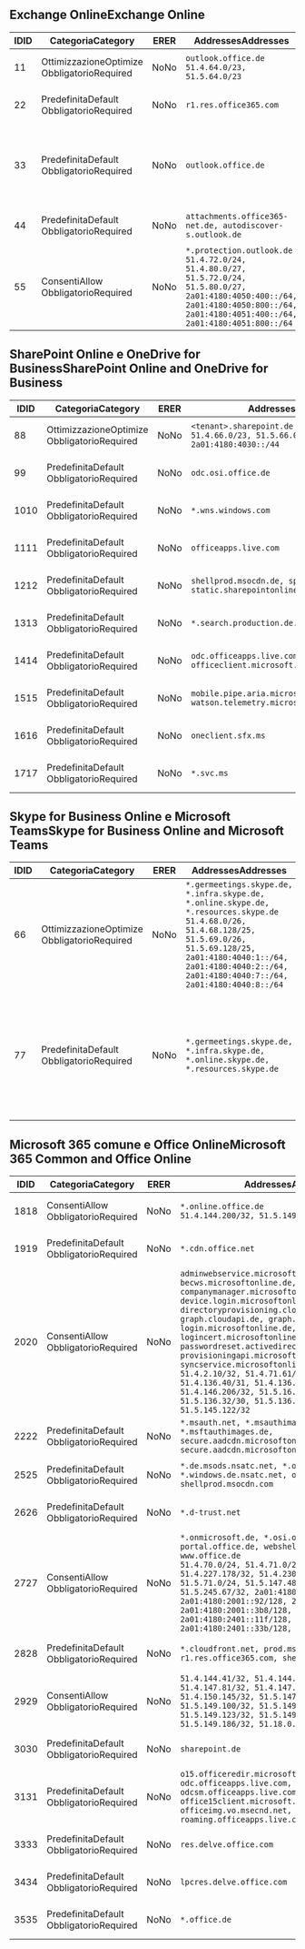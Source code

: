 <!--THIS FILE IS AUTOMATICALLY GENERATED. MANUAL CHANGES WILL BE OVERWRITTEN.-->
<!--Please contact the Office 365 Endpoints team with any questions.-->
<!--Germany endpoints version 2020070800-->
<!--File generated 2020-07-08 17:01:09.7820-->

## <a name="exchange-online"></a><span data-ttu-id="8af0b-101">Exchange Online</span><span class="sxs-lookup"><span data-stu-id="8af0b-101">Exchange Online</span></span>

<span data-ttu-id="8af0b-102">ID</span><span class="sxs-lookup"><span data-stu-id="8af0b-102">ID</span></span> | <span data-ttu-id="8af0b-103">Categoria</span><span class="sxs-lookup"><span data-stu-id="8af0b-103">Category</span></span> | <span data-ttu-id="8af0b-104">ER</span><span class="sxs-lookup"><span data-stu-id="8af0b-104">ER</span></span> | <span data-ttu-id="8af0b-105">Addresses</span><span class="sxs-lookup"><span data-stu-id="8af0b-105">Addresses</span></span> | <span data-ttu-id="8af0b-106">Porte</span><span class="sxs-lookup"><span data-stu-id="8af0b-106">Ports</span></span>
-- | -------------------- | -- | ----------------------------------------------------------------------------------------------------------------------------------------------------------------------------------------- | -------------------------------
<span data-ttu-id="8af0b-107">1</span><span class="sxs-lookup"><span data-stu-id="8af0b-107">1</span></span> | <span data-ttu-id="8af0b-108">Ottimizzazione</span><span class="sxs-lookup"><span data-stu-id="8af0b-108">Optimize</span></span><BR><span data-ttu-id="8af0b-109">Obbligatorio</span><span class="sxs-lookup"><span data-stu-id="8af0b-109">Required</span></span> | <span data-ttu-id="8af0b-110">No</span><span class="sxs-lookup"><span data-stu-id="8af0b-110">No</span></span> | `outlook.office.de`<BR>`51.4.64.0/23, 51.5.64.0/23` | <span data-ttu-id="8af0b-111">**TCP:** 443, 80</span><span class="sxs-lookup"><span data-stu-id="8af0b-111">**TCP:** 443, 80</span></span>
<span data-ttu-id="8af0b-112">2</span><span class="sxs-lookup"><span data-stu-id="8af0b-112">2</span></span> | <span data-ttu-id="8af0b-113">Predefinita</span><span class="sxs-lookup"><span data-stu-id="8af0b-113">Default</span></span><BR><span data-ttu-id="8af0b-114">Obbligatorio</span><span class="sxs-lookup"><span data-stu-id="8af0b-114">Required</span></span> | <span data-ttu-id="8af0b-115">No</span><span class="sxs-lookup"><span data-stu-id="8af0b-115">No</span></span> | `r1.res.office365.com` | <span data-ttu-id="8af0b-116">**TCP:** 443, 80</span><span class="sxs-lookup"><span data-stu-id="8af0b-116">**TCP:** 443, 80</span></span>
<span data-ttu-id="8af0b-117">3</span><span class="sxs-lookup"><span data-stu-id="8af0b-117">3</span></span> | <span data-ttu-id="8af0b-118">Predefinita</span><span class="sxs-lookup"><span data-stu-id="8af0b-118">Default</span></span><BR><span data-ttu-id="8af0b-119">Obbligatorio</span><span class="sxs-lookup"><span data-stu-id="8af0b-119">Required</span></span> | <span data-ttu-id="8af0b-120">No</span><span class="sxs-lookup"><span data-stu-id="8af0b-120">No</span></span> | `outlook.office.de` | <span data-ttu-id="8af0b-121">**TCP:** 143, 25, 587, 993, 995</span><span class="sxs-lookup"><span data-stu-id="8af0b-121">**TCP:** 143, 25, 587, 993, 995</span></span>
<span data-ttu-id="8af0b-122">4</span><span class="sxs-lookup"><span data-stu-id="8af0b-122">4</span></span> | <span data-ttu-id="8af0b-123">Predefinita</span><span class="sxs-lookup"><span data-stu-id="8af0b-123">Default</span></span><BR><span data-ttu-id="8af0b-124">Obbligatorio</span><span class="sxs-lookup"><span data-stu-id="8af0b-124">Required</span></span> | <span data-ttu-id="8af0b-125">No</span><span class="sxs-lookup"><span data-stu-id="8af0b-125">No</span></span> | `attachments.office365-net.de, autodiscover-s.outlook.de` | <span data-ttu-id="8af0b-126">**TCP:** 443, 80</span><span class="sxs-lookup"><span data-stu-id="8af0b-126">**TCP:** 443, 80</span></span>
<span data-ttu-id="8af0b-127">5</span><span class="sxs-lookup"><span data-stu-id="8af0b-127">5</span></span> | <span data-ttu-id="8af0b-128">Consenti</span><span class="sxs-lookup"><span data-stu-id="8af0b-128">Allow</span></span><BR><span data-ttu-id="8af0b-129">Obbligatorio</span><span class="sxs-lookup"><span data-stu-id="8af0b-129">Required</span></span> | <span data-ttu-id="8af0b-130">No</span><span class="sxs-lookup"><span data-stu-id="8af0b-130">No</span></span> | `*.protection.outlook.de`<BR>`51.4.72.0/24, 51.4.80.0/27, 51.5.72.0/24, 51.5.80.0/27, 2a01:4180:4050:400::/64, 2a01:4180:4050:800::/64, 2a01:4180:4051:400::/64, 2a01:4180:4051:800::/64` | <span data-ttu-id="8af0b-131">**TCP:** 25, 443</span><span class="sxs-lookup"><span data-stu-id="8af0b-131">**TCP:** 25, 443</span></span>

## <a name="sharepoint-online-and-onedrive-for-business"></a><span data-ttu-id="8af0b-132">SharePoint Online e OneDrive for Business</span><span class="sxs-lookup"><span data-stu-id="8af0b-132">SharePoint Online and OneDrive for Business</span></span>

<span data-ttu-id="8af0b-133">ID</span><span class="sxs-lookup"><span data-stu-id="8af0b-133">ID</span></span> | <span data-ttu-id="8af0b-134">Categoria</span><span class="sxs-lookup"><span data-stu-id="8af0b-134">Category</span></span> | <span data-ttu-id="8af0b-135">ER</span><span class="sxs-lookup"><span data-stu-id="8af0b-135">ER</span></span> | <span data-ttu-id="8af0b-136">Addresses</span><span class="sxs-lookup"><span data-stu-id="8af0b-136">Addresses</span></span> | <span data-ttu-id="8af0b-137">Porte</span><span class="sxs-lookup"><span data-stu-id="8af0b-137">Ports</span></span>
-- | -------------------- | -- | ------------------------------------------------------------------------------ | ----------------
<span data-ttu-id="8af0b-138">8</span><span class="sxs-lookup"><span data-stu-id="8af0b-138">8</span></span> | <span data-ttu-id="8af0b-139">Ottimizzazione</span><span class="sxs-lookup"><span data-stu-id="8af0b-139">Optimize</span></span><BR><span data-ttu-id="8af0b-140">Obbligatorio</span><span class="sxs-lookup"><span data-stu-id="8af0b-140">Required</span></span> | <span data-ttu-id="8af0b-141">No</span><span class="sxs-lookup"><span data-stu-id="8af0b-141">No</span></span> | `<tenant>.sharepoint.de`<BR>`51.4.66.0/23, 51.5.66.0/23, 2a01:4180:4030::/44` | <span data-ttu-id="8af0b-142">**TCP:** 443, 80</span><span class="sxs-lookup"><span data-stu-id="8af0b-142">**TCP:** 443, 80</span></span>
<span data-ttu-id="8af0b-143">9</span><span class="sxs-lookup"><span data-stu-id="8af0b-143">9</span></span> | <span data-ttu-id="8af0b-144">Predefinita</span><span class="sxs-lookup"><span data-stu-id="8af0b-144">Default</span></span><BR><span data-ttu-id="8af0b-145">Obbligatorio</span><span class="sxs-lookup"><span data-stu-id="8af0b-145">Required</span></span> | <span data-ttu-id="8af0b-146">No</span><span class="sxs-lookup"><span data-stu-id="8af0b-146">No</span></span> | `odc.osi.office.de` | <span data-ttu-id="8af0b-147">**TCP:** 443, 80</span><span class="sxs-lookup"><span data-stu-id="8af0b-147">**TCP:** 443, 80</span></span>
<span data-ttu-id="8af0b-148">10</span><span class="sxs-lookup"><span data-stu-id="8af0b-148">10</span></span> | <span data-ttu-id="8af0b-149">Predefinita</span><span class="sxs-lookup"><span data-stu-id="8af0b-149">Default</span></span><BR><span data-ttu-id="8af0b-150">Obbligatorio</span><span class="sxs-lookup"><span data-stu-id="8af0b-150">Required</span></span> | <span data-ttu-id="8af0b-151">No</span><span class="sxs-lookup"><span data-stu-id="8af0b-151">No</span></span> | `*.wns.windows.com` | <span data-ttu-id="8af0b-152">**TCP:** 443, 80</span><span class="sxs-lookup"><span data-stu-id="8af0b-152">**TCP:** 443, 80</span></span>
<span data-ttu-id="8af0b-153">11</span><span class="sxs-lookup"><span data-stu-id="8af0b-153">11</span></span> | <span data-ttu-id="8af0b-154">Predefinita</span><span class="sxs-lookup"><span data-stu-id="8af0b-154">Default</span></span><BR><span data-ttu-id="8af0b-155">Obbligatorio</span><span class="sxs-lookup"><span data-stu-id="8af0b-155">Required</span></span> | <span data-ttu-id="8af0b-156">No</span><span class="sxs-lookup"><span data-stu-id="8af0b-156">No</span></span> | `officeapps.live.com` | <span data-ttu-id="8af0b-157">**TCP:** 443, 80</span><span class="sxs-lookup"><span data-stu-id="8af0b-157">**TCP:** 443, 80</span></span>
<span data-ttu-id="8af0b-158">12</span><span class="sxs-lookup"><span data-stu-id="8af0b-158">12</span></span> | <span data-ttu-id="8af0b-159">Predefinita</span><span class="sxs-lookup"><span data-stu-id="8af0b-159">Default</span></span><BR><span data-ttu-id="8af0b-160">Obbligatorio</span><span class="sxs-lookup"><span data-stu-id="8af0b-160">Required</span></span> | <span data-ttu-id="8af0b-161">No</span><span class="sxs-lookup"><span data-stu-id="8af0b-161">No</span></span> | `shellprod.msocdn.de, spoprod-a.akamaihd.net, static.sharepointonline.com` | <span data-ttu-id="8af0b-162">**TCP:** 443, 80</span><span class="sxs-lookup"><span data-stu-id="8af0b-162">**TCP:** 443, 80</span></span>
<span data-ttu-id="8af0b-163">13</span><span class="sxs-lookup"><span data-stu-id="8af0b-163">13</span></span> | <span data-ttu-id="8af0b-164">Predefinita</span><span class="sxs-lookup"><span data-stu-id="8af0b-164">Default</span></span><BR><span data-ttu-id="8af0b-165">Obbligatorio</span><span class="sxs-lookup"><span data-stu-id="8af0b-165">Required</span></span> | <span data-ttu-id="8af0b-166">No</span><span class="sxs-lookup"><span data-stu-id="8af0b-166">No</span></span> | `*.search.production.de.azuretrafficmanager.de` | <span data-ttu-id="8af0b-167">**TCP:** 443</span><span class="sxs-lookup"><span data-stu-id="8af0b-167">**TCP:** 443</span></span>
<span data-ttu-id="8af0b-168">14</span><span class="sxs-lookup"><span data-stu-id="8af0b-168">14</span></span> | <span data-ttu-id="8af0b-169">Predefinita</span><span class="sxs-lookup"><span data-stu-id="8af0b-169">Default</span></span><BR><span data-ttu-id="8af0b-170">Obbligatorio</span><span class="sxs-lookup"><span data-stu-id="8af0b-170">Required</span></span> | <span data-ttu-id="8af0b-171">No</span><span class="sxs-lookup"><span data-stu-id="8af0b-171">No</span></span> | `odc.officeapps.live.com, officeclient.microsoft.com` | <span data-ttu-id="8af0b-172">**TCP:** 443, 80</span><span class="sxs-lookup"><span data-stu-id="8af0b-172">**TCP:** 443, 80</span></span>
<span data-ttu-id="8af0b-173">15</span><span class="sxs-lookup"><span data-stu-id="8af0b-173">15</span></span> | <span data-ttu-id="8af0b-174">Predefinita</span><span class="sxs-lookup"><span data-stu-id="8af0b-174">Default</span></span><BR><span data-ttu-id="8af0b-175">Obbligatorio</span><span class="sxs-lookup"><span data-stu-id="8af0b-175">Required</span></span> | <span data-ttu-id="8af0b-176">No</span><span class="sxs-lookup"><span data-stu-id="8af0b-176">No</span></span> | `mobile.pipe.aria.microsoft.com, ssw.live.com, watson.telemetry.microsoft.com` | <span data-ttu-id="8af0b-177">**TCP:** 443, 80</span><span class="sxs-lookup"><span data-stu-id="8af0b-177">**TCP:** 443, 80</span></span>
<span data-ttu-id="8af0b-178">16</span><span class="sxs-lookup"><span data-stu-id="8af0b-178">16</span></span> | <span data-ttu-id="8af0b-179">Predefinita</span><span class="sxs-lookup"><span data-stu-id="8af0b-179">Default</span></span><BR><span data-ttu-id="8af0b-180">Obbligatorio</span><span class="sxs-lookup"><span data-stu-id="8af0b-180">Required</span></span> | <span data-ttu-id="8af0b-181">No</span><span class="sxs-lookup"><span data-stu-id="8af0b-181">No</span></span> | `oneclient.sfx.ms` | <span data-ttu-id="8af0b-182">**TCP:** 443, 80</span><span class="sxs-lookup"><span data-stu-id="8af0b-182">**TCP:** 443, 80</span></span>
<span data-ttu-id="8af0b-183">17</span><span class="sxs-lookup"><span data-stu-id="8af0b-183">17</span></span> | <span data-ttu-id="8af0b-184">Predefinita</span><span class="sxs-lookup"><span data-stu-id="8af0b-184">Default</span></span><BR><span data-ttu-id="8af0b-185">Obbligatorio</span><span class="sxs-lookup"><span data-stu-id="8af0b-185">Required</span></span> | <span data-ttu-id="8af0b-186">No</span><span class="sxs-lookup"><span data-stu-id="8af0b-186">No</span></span> | `*.svc.ms` | <span data-ttu-id="8af0b-187">**TCP:** 443, 80</span><span class="sxs-lookup"><span data-stu-id="8af0b-187">**TCP:** 443, 80</span></span>

## <a name="skype-for-business-online-and-microsoft-teams"></a><span data-ttu-id="8af0b-188">Skype for Business Online e Microsoft Teams</span><span class="sxs-lookup"><span data-stu-id="8af0b-188">Skype for Business Online and Microsoft Teams</span></span>

<span data-ttu-id="8af0b-189">ID</span><span class="sxs-lookup"><span data-stu-id="8af0b-189">ID</span></span> | <span data-ttu-id="8af0b-190">Categoria</span><span class="sxs-lookup"><span data-stu-id="8af0b-190">Category</span></span> | <span data-ttu-id="8af0b-191">ER</span><span class="sxs-lookup"><span data-stu-id="8af0b-191">ER</span></span> | <span data-ttu-id="8af0b-192">Addresses</span><span class="sxs-lookup"><span data-stu-id="8af0b-192">Addresses</span></span> | <span data-ttu-id="8af0b-193">Porte</span><span class="sxs-lookup"><span data-stu-id="8af0b-193">Ports</span></span>
-- | -------------------- | -- | ----------------------------------------------------------------------------------------------------------------------------------------------------------------------------------------------------------------------------------------------- | --------------------------------------------------
<span data-ttu-id="8af0b-194">6</span><span class="sxs-lookup"><span data-stu-id="8af0b-194">6</span></span> | <span data-ttu-id="8af0b-195">Ottimizzazione</span><span class="sxs-lookup"><span data-stu-id="8af0b-195">Optimize</span></span><BR><span data-ttu-id="8af0b-196">Obbligatorio</span><span class="sxs-lookup"><span data-stu-id="8af0b-196">Required</span></span> | <span data-ttu-id="8af0b-197">No</span><span class="sxs-lookup"><span data-stu-id="8af0b-197">No</span></span> | `*.germeetings.skype.de, *.infra.skype.de, *.online.skype.de, *.resources.skype.de`<BR>`51.4.68.0/26, 51.4.68.128/25, 51.5.69.0/26, 51.5.69.128/25, 2a01:4180:4040:1::/64, 2a01:4180:4040:2::/64, 2a01:4180:4040:7::/64, 2a01:4180:4040:8::/64` | <span data-ttu-id="8af0b-198">**TCP:** 443, 80</span><span class="sxs-lookup"><span data-stu-id="8af0b-198">**TCP:** 443, 80</span></span><BR><span data-ttu-id="8af0b-199">**UDP:** 3478</span><span class="sxs-lookup"><span data-stu-id="8af0b-199">**UDP:** 3478</span></span>
<span data-ttu-id="8af0b-200">7</span><span class="sxs-lookup"><span data-stu-id="8af0b-200">7</span></span> | <span data-ttu-id="8af0b-201">Predefinita</span><span class="sxs-lookup"><span data-stu-id="8af0b-201">Default</span></span><BR><span data-ttu-id="8af0b-202">Obbligatorio</span><span class="sxs-lookup"><span data-stu-id="8af0b-202">Required</span></span> | <span data-ttu-id="8af0b-203">No</span><span class="sxs-lookup"><span data-stu-id="8af0b-203">No</span></span> | `*.germeetings.skype.de, *.infra.skype.de, *.online.skype.de, *.resources.skype.de` | <span data-ttu-id="8af0b-204">**TCP:** 5061, 50000-59999</span><span class="sxs-lookup"><span data-stu-id="8af0b-204">**TCP:** 5061, 50000-59999</span></span><BR><span data-ttu-id="8af0b-205">**UDP:** 50000-59999</span><span class="sxs-lookup"><span data-stu-id="8af0b-205">**UDP:** 50000-59999</span></span>

## <a name="microsoft-365-common-and-office-online"></a><span data-ttu-id="8af0b-206">Microsoft 365 comune e Office Online</span><span class="sxs-lookup"><span data-stu-id="8af0b-206">Microsoft 365 Common and Office Online</span></span>

<span data-ttu-id="8af0b-207">ID</span><span class="sxs-lookup"><span data-stu-id="8af0b-207">ID</span></span> | <span data-ttu-id="8af0b-208">Categoria</span><span class="sxs-lookup"><span data-stu-id="8af0b-208">Category</span></span> | <span data-ttu-id="8af0b-209">ER</span><span class="sxs-lookup"><span data-stu-id="8af0b-209">ER</span></span> | <span data-ttu-id="8af0b-210">Addresses</span><span class="sxs-lookup"><span data-stu-id="8af0b-210">Addresses</span></span> | <span data-ttu-id="8af0b-211">Porte</span><span class="sxs-lookup"><span data-stu-id="8af0b-211">Ports</span></span>
-- | ------------------- | -- | -------------------------------------------------------------------------------------------------------------------------------------------------------------------------------------------------------------------------------------------------------------------------------------------------------------------------------------------------------------------------------------------------------------------------------------------------------------------------------------------------------------------------------------------------------------------------------------------------------------------------- | ----------------
<span data-ttu-id="8af0b-212">18</span><span class="sxs-lookup"><span data-stu-id="8af0b-212">18</span></span> | <span data-ttu-id="8af0b-213">Consenti</span><span class="sxs-lookup"><span data-stu-id="8af0b-213">Allow</span></span><BR><span data-ttu-id="8af0b-214">Obbligatorio</span><span class="sxs-lookup"><span data-stu-id="8af0b-214">Required</span></span> | <span data-ttu-id="8af0b-215">No</span><span class="sxs-lookup"><span data-stu-id="8af0b-215">No</span></span> | `*.online.office.de`<BR>`51.4.144.200/32, 51.5.149.3/32, 51.18.16.0/23` | <span data-ttu-id="8af0b-216">**TCP:** 443</span><span class="sxs-lookup"><span data-stu-id="8af0b-216">**TCP:** 443</span></span>
<span data-ttu-id="8af0b-217">19</span><span class="sxs-lookup"><span data-stu-id="8af0b-217">19</span></span> | <span data-ttu-id="8af0b-218">Predefinita</span><span class="sxs-lookup"><span data-stu-id="8af0b-218">Default</span></span><BR><span data-ttu-id="8af0b-219">Obbligatorio</span><span class="sxs-lookup"><span data-stu-id="8af0b-219">Required</span></span> | <span data-ttu-id="8af0b-220">No</span><span class="sxs-lookup"><span data-stu-id="8af0b-220">No</span></span> | `*.cdn.office.net` | <span data-ttu-id="8af0b-221">**TCP:** 443</span><span class="sxs-lookup"><span data-stu-id="8af0b-221">**TCP:** 443</span></span>
<span data-ttu-id="8af0b-222">20</span><span class="sxs-lookup"><span data-stu-id="8af0b-222">20</span></span> | <span data-ttu-id="8af0b-223">Consenti</span><span class="sxs-lookup"><span data-stu-id="8af0b-223">Allow</span></span><BR><span data-ttu-id="8af0b-224">Obbligatorio</span><span class="sxs-lookup"><span data-stu-id="8af0b-224">Required</span></span> | <span data-ttu-id="8af0b-225">No</span><span class="sxs-lookup"><span data-stu-id="8af0b-225">No</span></span> | `adminwebservice.microsoftonline.de, becws.microsoftonline.de, companymanager.microsoftonline.de, device.login.microsoftonline.de, directoryprovisioning.cloudapi.de, graph.cloudapi.de, graph.microsoft.de, login.microsoftonline.de, logincert.microsoftonline.de, pas.cloudapi.de, passwordreset.activedirectory.microsoftazure.de, provisioningapi.microsoftonline.de, syncservice.microsoftonline.de`<BR>`51.4.2.10/32, 51.4.71.61/32, 51.4.136.38/31, 51.4.136.40/31, 51.4.136.42/32, 51.4.146.38/32, 51.4.146.206/32, 51.5.16.7/32, 51.5.71.22/32, 51.5.136.32/30, 51.5.136.36/32, 51.5.145.29/32, 51.5.145.122/32` | <span data-ttu-id="8af0b-226">**TCP:** 443, 80</span><span class="sxs-lookup"><span data-stu-id="8af0b-226">**TCP:** 443, 80</span></span>
<span data-ttu-id="8af0b-227">22</span><span class="sxs-lookup"><span data-stu-id="8af0b-227">22</span></span> | <span data-ttu-id="8af0b-228">Predefinita</span><span class="sxs-lookup"><span data-stu-id="8af0b-228">Default</span></span><BR><span data-ttu-id="8af0b-229">Obbligatorio</span><span class="sxs-lookup"><span data-stu-id="8af0b-229">Required</span></span> | <span data-ttu-id="8af0b-230">No</span><span class="sxs-lookup"><span data-stu-id="8af0b-230">No</span></span> | `*.msauth.net, *.msauthimages.de, *.msftauth.net, *.msftauthimages.de, secure.aadcdn.microsoftonline-p.com, secure.aadcdn.microsoftonline-p.de` | <span data-ttu-id="8af0b-231">**TCP:** 443, 80</span><span class="sxs-lookup"><span data-stu-id="8af0b-231">**TCP:** 443, 80</span></span>
<span data-ttu-id="8af0b-232">25</span><span class="sxs-lookup"><span data-stu-id="8af0b-232">25</span></span> | <span data-ttu-id="8af0b-233">Predefinita</span><span class="sxs-lookup"><span data-stu-id="8af0b-233">Default</span></span><BR><span data-ttu-id="8af0b-234">Obbligatorio</span><span class="sxs-lookup"><span data-stu-id="8af0b-234">Required</span></span> | <span data-ttu-id="8af0b-235">No</span><span class="sxs-lookup"><span data-stu-id="8af0b-235">No</span></span> | `*.de.msods.nsatc.net, *.office.de.akadns.net, *.windows.de.nsatc.net, officehome.msocdn.de, shellprod.msocdn.com` | <span data-ttu-id="8af0b-236">**TCP:** 443, 80</span><span class="sxs-lookup"><span data-stu-id="8af0b-236">**TCP:** 443, 80</span></span>
<span data-ttu-id="8af0b-237">26</span><span class="sxs-lookup"><span data-stu-id="8af0b-237">26</span></span> | <span data-ttu-id="8af0b-238">Predefinita</span><span class="sxs-lookup"><span data-stu-id="8af0b-238">Default</span></span><BR><span data-ttu-id="8af0b-239">Obbligatorio</span><span class="sxs-lookup"><span data-stu-id="8af0b-239">Required</span></span> | <span data-ttu-id="8af0b-240">No</span><span class="sxs-lookup"><span data-stu-id="8af0b-240">No</span></span> | `*.d-trust.net` | <span data-ttu-id="8af0b-241">**TCP:** 443, 80</span><span class="sxs-lookup"><span data-stu-id="8af0b-241">**TCP:** 443, 80</span></span>
<span data-ttu-id="8af0b-242">27</span><span class="sxs-lookup"><span data-stu-id="8af0b-242">27</span></span> | <span data-ttu-id="8af0b-243">Consenti</span><span class="sxs-lookup"><span data-stu-id="8af0b-243">Allow</span></span><BR><span data-ttu-id="8af0b-244">Obbligatorio</span><span class="sxs-lookup"><span data-stu-id="8af0b-244">Required</span></span> | <span data-ttu-id="8af0b-245">No</span><span class="sxs-lookup"><span data-stu-id="8af0b-245">No</span></span> | `*.onmicrosoft.de, *.osi.office.de, office.de, portal.office.de, webshell.suite.office.de, www.office.de`<BR>`51.4.70.0/24, 51.4.71.0/24, 51.4.226.115/32, 51.4.227.178/32, 51.4.230.178/32, 51.5.70.0/24, 51.5.71.0/24, 51.5.147.48/32, 51.5.242.163/32, 51.5.245.67/32, 2a01:4180:2001::2/128, 2a01:4180:2001::92/128, 2a01:4180:2001::234/128, 2a01:4180:2001::3b8/128, 2a01:4180:2401::5/128, 2a01:4180:2401::11f/128, 2a01:4180:2401::33b/128, 2a01:4180:2401::55b/128` | <span data-ttu-id="8af0b-246">**TCP:** 443, 80</span><span class="sxs-lookup"><span data-stu-id="8af0b-246">**TCP:** 443, 80</span></span>
<span data-ttu-id="8af0b-247">28</span><span class="sxs-lookup"><span data-stu-id="8af0b-247">28</span></span> | <span data-ttu-id="8af0b-248">Predefinita</span><span class="sxs-lookup"><span data-stu-id="8af0b-248">Default</span></span><BR><span data-ttu-id="8af0b-249">Obbligatorio</span><span class="sxs-lookup"><span data-stu-id="8af0b-249">Required</span></span> | <span data-ttu-id="8af0b-250">No</span><span class="sxs-lookup"><span data-stu-id="8af0b-250">No</span></span> | `*.cloudfront.net, prod.msocdn.de, r1.res.office365.com, shellprod.msocdn.de` | <span data-ttu-id="8af0b-251">**TCP:** 443, 80</span><span class="sxs-lookup"><span data-stu-id="8af0b-251">**TCP:** 443, 80</span></span>
<span data-ttu-id="8af0b-252">29</span><span class="sxs-lookup"><span data-stu-id="8af0b-252">29</span></span> | <span data-ttu-id="8af0b-253">Consenti</span><span class="sxs-lookup"><span data-stu-id="8af0b-253">Allow</span></span><BR><span data-ttu-id="8af0b-254">Obbligatorio</span><span class="sxs-lookup"><span data-stu-id="8af0b-254">Required</span></span> | <span data-ttu-id="8af0b-255">No</span><span class="sxs-lookup"><span data-stu-id="8af0b-255">No</span></span> | `51.4.144.41/32, 51.4.144.174/32, 51.4.145.38/32, 51.4.147.81/32, 51.4.147.233/32, 51.4.148.12/32, 51.4.150.145/32, 51.5.147.242/32, 51.5.149.100/32, 51.5.149.119/32, 51.5.149.123/32, 51.5.149.180/32, 51.5.149.186/32, 51.18.0.0/21` | <span data-ttu-id="8af0b-256">**TCP:** 443, 80</span><span class="sxs-lookup"><span data-stu-id="8af0b-256">**TCP:** 443, 80</span></span>
<span data-ttu-id="8af0b-257">30</span><span class="sxs-lookup"><span data-stu-id="8af0b-257">30</span></span> | <span data-ttu-id="8af0b-258">Predefinita</span><span class="sxs-lookup"><span data-stu-id="8af0b-258">Default</span></span><BR><span data-ttu-id="8af0b-259">Obbligatorio</span><span class="sxs-lookup"><span data-stu-id="8af0b-259">Required</span></span> | <span data-ttu-id="8af0b-260">No</span><span class="sxs-lookup"><span data-stu-id="8af0b-260">No</span></span> | `sharepoint.de` | <span data-ttu-id="8af0b-261">**TCP:** 443, 80</span><span class="sxs-lookup"><span data-stu-id="8af0b-261">**TCP:** 443, 80</span></span>
<span data-ttu-id="8af0b-262">31</span><span class="sxs-lookup"><span data-stu-id="8af0b-262">31</span></span> | <span data-ttu-id="8af0b-263">Predefinita</span><span class="sxs-lookup"><span data-stu-id="8af0b-263">Default</span></span><BR><span data-ttu-id="8af0b-264">Obbligatorio</span><span class="sxs-lookup"><span data-stu-id="8af0b-264">Required</span></span> | <span data-ttu-id="8af0b-265">No</span><span class="sxs-lookup"><span data-stu-id="8af0b-265">No</span></span> | `o15.officeredir.microsoft.com, odc.officeapps.live.com, odcsm.officeapps.live.com, office.microsoft.com, office15client.microsoft.com, officeimg.vo.msecnd.net, roaming.officeapps.live.com` | <span data-ttu-id="8af0b-266">**TCP:** 443, 80</span><span class="sxs-lookup"><span data-stu-id="8af0b-266">**TCP:** 443, 80</span></span>
<span data-ttu-id="8af0b-267">33</span><span class="sxs-lookup"><span data-stu-id="8af0b-267">33</span></span> | <span data-ttu-id="8af0b-268">Predefinita</span><span class="sxs-lookup"><span data-stu-id="8af0b-268">Default</span></span><BR><span data-ttu-id="8af0b-269">Obbligatorio</span><span class="sxs-lookup"><span data-stu-id="8af0b-269">Required</span></span> | <span data-ttu-id="8af0b-270">No</span><span class="sxs-lookup"><span data-stu-id="8af0b-270">No</span></span> | `res.delve.office.com` | <span data-ttu-id="8af0b-271">**TCP:** 443</span><span class="sxs-lookup"><span data-stu-id="8af0b-271">**TCP:** 443</span></span>
<span data-ttu-id="8af0b-272">34</span><span class="sxs-lookup"><span data-stu-id="8af0b-272">34</span></span> | <span data-ttu-id="8af0b-273">Predefinita</span><span class="sxs-lookup"><span data-stu-id="8af0b-273">Default</span></span><BR><span data-ttu-id="8af0b-274">Obbligatorio</span><span class="sxs-lookup"><span data-stu-id="8af0b-274">Required</span></span> | <span data-ttu-id="8af0b-275">No</span><span class="sxs-lookup"><span data-stu-id="8af0b-275">No</span></span> | `lpcres.delve.office.com` | <span data-ttu-id="8af0b-276">**TCP:** 443</span><span class="sxs-lookup"><span data-stu-id="8af0b-276">**TCP:** 443</span></span>
<span data-ttu-id="8af0b-277">35</span><span class="sxs-lookup"><span data-stu-id="8af0b-277">35</span></span> | <span data-ttu-id="8af0b-278">Predefinita</span><span class="sxs-lookup"><span data-stu-id="8af0b-278">Default</span></span><BR><span data-ttu-id="8af0b-279">Obbligatorio</span><span class="sxs-lookup"><span data-stu-id="8af0b-279">Required</span></span> | <span data-ttu-id="8af0b-280">No</span><span class="sxs-lookup"><span data-stu-id="8af0b-280">No</span></span> | `*.office.de` | <span data-ttu-id="8af0b-281">**TCP:** 443, 80</span><span class="sxs-lookup"><span data-stu-id="8af0b-281">**TCP:** 443, 80</span></span>
